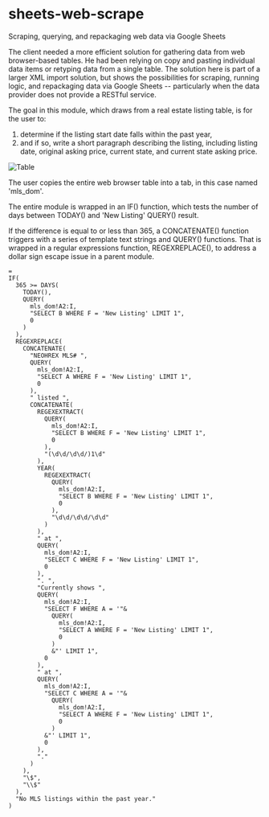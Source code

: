 # sheets-web-scrape
Scraping, querying, and repackaging web data via Google Sheets

The client needed a more efficient solution for gathering data from web browser-based tables. He had been relying on copy and pasting individual data items or retyping data from a single table. The solution here is part of a larger XML import solution, but shows the possibilities for scraping, running logic, and repackaging data via Google Sheets -- particularly when the data provider does not provide a RESTful service.

The goal in this module, which draws from a real estate listing table, is for the user to:
 1. determine if the listing start date falls within the past year,
 2. and if so, write a short paragraph describing the listing, including listing date, original asking price, current state, and current state asking price.

![Table](https://raw.githubusercontent.com/oberljn/sheets-web-scrape/master/mls_dom_table.png)

The user copies the entire web browser table into a tab, in this case named 'mls_dom'.

The entire module is wrapped in  an IF() function, which tests the number of days between TODAY() and 'New Listing' QUERY() result.

If the difference is equal to or less than 365, a CONCATENATE() function triggers with a series of template text strings and QUERY() functions. That is wrapped in a regular expressions function, REGEXREPLACE(), to address a dollar sign escape issue in a parent module.

```
=
IF(
  365 >= DAYS(
    TODAY(),
    QUERY(
      mls_dom!A2:I,
      "SELECT B WHERE F = 'New Listing' LIMIT 1",
      0
    )
  ),
  REGEXREPLACE(
    CONCATENATE(
      "NEOHREX MLS# ",
      QUERY(
        mls_dom!A2:I,
        "SELECT A WHERE F = 'New Listing' LIMIT 1",
        0
      ),
      " listed ",
      CONCATENATE(
        REGEXEXTRACT(
          QUERY(
            mls_dom!A2:I,
            "SELECT B WHERE F = 'New Listing' LIMIT 1",
            0
          ),
          "(\d\d/\d\d/)1\d"
        ),
        YEAR(
          REGEXEXTRACT(
            QUERY(
              mls_dom!A2:I,
              "SELECT B WHERE F = 'New Listing' LIMIT 1",
              0
            ),
            "\d\d/\d\d/\d\d"
          )
        ),
        " at ",
        QUERY(
          mls_dom!A2:I,
          "SELECT C WHERE F = 'New Listing' LIMIT 1",
          0
        ),
        ". ",
        "Currently shows ",
        QUERY(
          mls_dom!A2:I,
          "SELECT F WHERE A = '"&
            QUERY(
              mls_dom!A2:I,
              "SELECT A WHERE F = 'New Listing' LIMIT 1",
              0
            )
            &"' LIMIT 1",
          0
        ),
        " at ",
        QUERY(
          mls_dom!A2:I,
          "SELECT C WHERE A = '"&
            QUERY(
              mls_dom!A2:I,
              "SELECT A WHERE F = 'New Listing' LIMIT 1",
              0
            )
          &"' LIMIT 1",
          0
        ),
        "."
      )
    ),
    "\$",
    "\\$"
  ),
  "No MLS listings within the past year."
)
```
